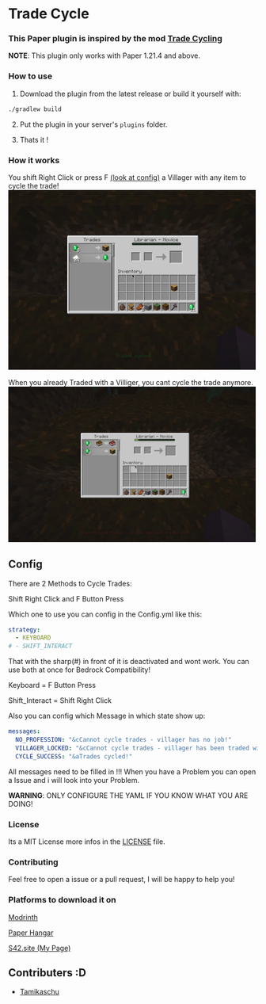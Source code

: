 # Trade Cycle

### This Paper plugin is inspired by the mod [Trade Cycling](https://modrinth.com/mod/trade-cycling)

**NOTE**: This plugin only works with Paper 1.21.4 and above.

### How to use

1. Download the plugin from the latest release or build it yourself with:

```sh
./gradlew build
```

2. Put the plugin in your server's `plugins` folder.

3. Thats it !

### How it works

You shift Right Click or press F [(look at config)](#Config) a Villager with any item to cycle the trade!
<img src="assets/cycle_trade.png" alt="cycle_trade" width="500"/>

When you already Traded with a Villiger, you cant cycle the trade anymore.
<img src="assets/trade_cycled.png" alt="cant_cycle_trade" width="500"/>

## Config

There are 2 Methods to Cycle Trades:

Shift Right Click and F Button Press

Which one to use you can config in the Config.yml like this:

```yaml
strategy:
  - KEYBOARD
# - SHIFT_INTERACT
```

That with the sharp(#) in front of it is deactivated and wont work.
You can use both at once for Bedrock Compatibility!

Keyboard = F Button Press

Shift_Interact = Shift Right Click

Also you can config which Message in which state show up:

```yaml
messages:
  NO_PROFESSION: "&cCannot cycle trades - villager has no job!"
  VILLAGER_LOCKED: "&cCannot cycle trades - villager has been traded with!"
  CYCLE_SUCCESS: "&aTrades cycled!"
```

All messages need to be filled in !!!
When you have a Problem you can open a Issue and i will look into your Problem.

**WARNING**: ONLY CONFIGURE THE YAML IF YOU KNOW WHAT YOU ARE DOING!

### License

Its a MIT License more infos in the [LICENSE](LICENSE) file.

### Contributing

Feel free to open a issue or a pull request, I will be happy to help you!

### Platforms to download it on

[Modrinth](https://modrinth.com/plugin/tradecycle)

[Paper Hangar](https://hangar.papermc.io/S42yt/TradeCycle)

[S42.site (My Page)](https://s42.site/shop)

## Contributers :D

- [Tamikaschu](https://github.com/tamikaschu)
